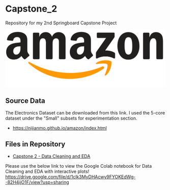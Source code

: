 # Capstone_2
Repository for my 2nd Springboard Capstone Project

![amazon_logo.png](amazon_logo.png)

## Source Data
The Electronics Dataset can be downloaded from this link.
I used the 5-core dataset under the "Small" subsets for experimentation section.
- https://nijianmo.github.io/amazon/index.html

## Files in Repository
- [Capstone 2 - Data Cleaning and EDA](https://github.com/Z-Palamara/Capstone_2/blob/master/Capstone%202%20-%20Amazon%20Product%20Reviews.ipynb)

Please use the below link to view the Google Colab notebook for Data Cleaning and EDA with interactive plots!
https://drive.google.com/file/d/1clk3MyDHAcwy9FYOKEdWg--82H4ijO1F/view?usp=sharing

